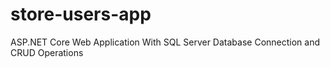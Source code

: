 # store-users-app
ASP.NET Core Web Application With SQL Server Database Connection and CRUD Operations
